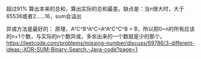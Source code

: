 超过91%
算出本来的总和，算出实际的总和最差。缺点是：当n很大时，大于65536或者2……16，sum会溢出

异或方法是最好的：
原理，A^C^B^A^C=A^A^C^C^B = B，所以把0~n的所有应该的n+1个数，与实际的n个数异或，多余出来的一个数就是少的那个。
https://leetcode.com/problems/missing-number/discuss/69786/3-different-ideas:-XOR-SUM-Binary-Search.-Java-code?page=1



